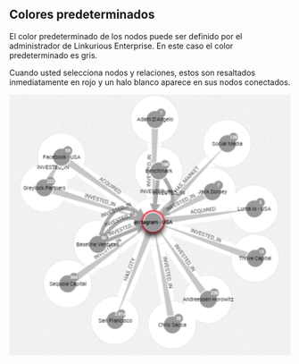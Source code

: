 ## Colores predeterminados

El color predeterminado de los nodos puede ser definido por el administrador de Linkurious Enterprise. En este caso el color predeterminado es gris.

Cuando usted selecciona nodos y relaciones, estos son resaltados inmediatamente en rojo y un halo blanco aparece en sus nodos conectados.

![](../../en/style/Halo.png)
